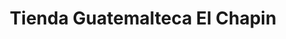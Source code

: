 ---
title: "Tienda Guatemalteca El Chapin"
url: /trenton/tienda-guatemalteca-el-chapin/
shop: convenience
---